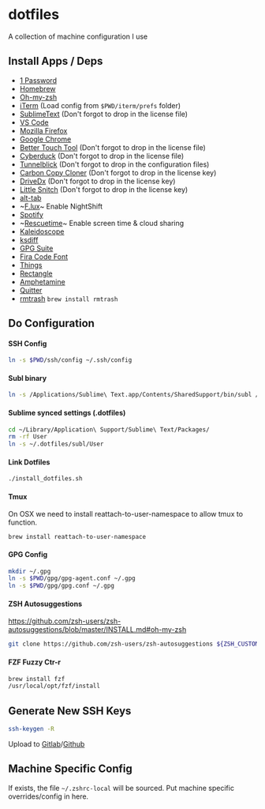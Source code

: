 # dotfiles
A collection of machine configuration I use

## Install Apps / Deps
 - [1 Password](https://agilebits.com/downloads)
 - [Homebrew](https://brew.sh/)
 - [Oh-my-zsh](https://github.com/robbyrussell/oh-my-zsh#getting-started)
 - [iTerm](https://www.iterm2.com/downloads.html) (Load config from `$PWD/iterm/prefs` folder)
 - [SublimeText](https://www.sublimetext.com/) (Don't forgot to drop in the license file)
 - [VS Code](https://code.visualstudio.com/)
 - [Mozilla Firefox](https://www.mozilla.org/en-US/firefox/new/)
 - [Google Chrome](https://www.google.com.au/chrome/browser/desktop/)
 - [Better Touch Tool](https://www.boastr.net/downloads/) (Don't forgot to drop in the license file)
 - [Cyberduck](https://cyberduck.io/?l=en) (Don't forgot to drop in the license file)
 - [Tunnelblick](https://tunnelblick.net/downloads.html) (Don't forgot to drop in the configuration files)
 - [Carbon Copy Cloner](https://bombich.com/download) (Don't forgot to drop in the license key)
 - [DriveDx](http://binaryfruit.com/download/drivedx/mac/1?ref=LicenseEmail) (Don't forgot to drop in the license key)
 - [Little Snitch](https://www.obdev.at/products/littlesnitch/download.html) (Don't forgot to drop in the license key)
 - [alt-tab](https://alt-tab-macos.netlify.app/)
 - ~[F.lux](https://justgetflux.com/)~ Enable NightShift
 - [Spotify](https://www.spotify.com/au/download/mac/)
 - ~[Rescuetime](https://www.rescuetime.com/download)~ Enable screen time & cloud sharing
 - [Kaleidoscope](https://itunes.apple.com/au/app/kaleidoscope/id587512244?mt=12)
 - [ksdiff](http://www.kaleidoscopeapp.com/ksdiff2)
 - [GPG Suite](https://gpgtools.org/)
 - [Fira Code Font](https://github.com/tonsky/FiraCode)
 - [Things](https://itunes.apple.com/au/app/things-3/id904280696?mt=12)
 - [Rectangle](https://rectangleapp.com/)
 - [Amphetamine](https://itunes.apple.com/au/app/amphetamine/id937984704?mt=12)
 - [Quitter](https://marco.org/apps)
 - [rmtrash](https://github.com/PhrozenByte/rmtrash) `brew install rmtrash`

## Do Configuration

#### SSH Config
```sh
ln -s $PWD/ssh/config ~/.ssh/config
```

#### Subl binary
```sh
ln -s /Applications/Sublime\ Text.app/Contents/SharedSupport/bin/subl /usr/local/bin/subl
```

#### Sublime synced settings (.dotfiles)
```sh
cd ~/Library/Application\ Support/Sublime\ Text/Packages/
rm -rf User
ln -s ~/.dotfiles/subl/User
```

#### Link Dotfiles
```sh
./install_dotfiles.sh
```

#### Tmux

On OSX we need to install reattach-to-user-namespace to allow tmux to function.

```
brew install reattach-to-user-namespace
```

#### GPG Config
```sh
mkdir ~/.gpg
ln -s $PWD/gpg/gpg-agent.conf ~/.gpg
ln -s $PWD/gpg/gpg.conf ~/.gpg
```

#### ZSH Autosuggestions

https://github.com/zsh-users/zsh-autosuggestions/blob/master/INSTALL.md#oh-my-zsh

```sh
git clone https://github.com/zsh-users/zsh-autosuggestions ${ZSH_CUSTOM:-~/.oh-my-zsh/custom}/plugins/zsh-autosuggestions
```

#### FZF Fuzzy Ctr-r
```sh
brew install fzf
/usr/local/opt/fzf/install
```

## Generate New SSH Keys
```sh
ssh-keygen -R
```

Upload to [Gitlab](https://gitlab.com/profile/keys)/[Github](https://github.com/settings/keys)

## Machine Specific Config

If exists, the file `~/.zshrc-local` will be sourced. Put machine specific overrides/config in here.
